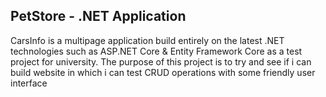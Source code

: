 ## PetStore - .NET Application
CarsInfo is a multipage application build entirely on the latest .NET technologies such as ASP.NET Core & Entity Framework Core as a test project for university. 
The purpose of this project is to try and see if i can build website in which i can test CRUD operations with some friendly user interface
